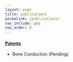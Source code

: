 ```yaml
---
layout: page
title: publications 
permalink: /publications/
nav_include: yes
nav_order: 0
---
```


#### <a href="https://patents.google.com/?inventor=Curtis+Hu">Patents</a>
- Bone Conduction (Pending)